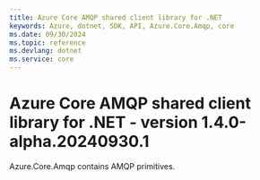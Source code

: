 ```yaml
---
title: Azure Core AMQP shared client library for .NET
keywords: Azure, dotnet, SDK, API, Azure.Core.Amqp, core
ms.date: 09/30/2024
ms.topic: reference
ms.devlang: dotnet
ms.service: core
---
```

# Azure Core AMQP shared client library for .NET - version 1.4.0-alpha.20240930.1 


Azure.Core.Amqp contains AMQP primitives. 

